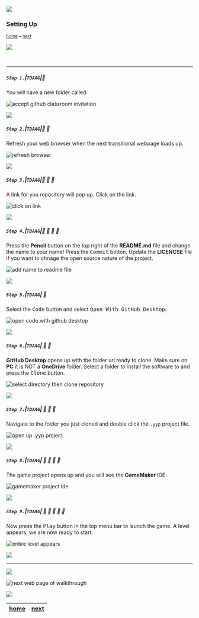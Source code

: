 ![](../images/line3.png)

### Setting Up

<sub>[home](../README.md#user-content-gms2-ue4-space-rocks) • [next](../room-size/README.md#user-content-room-size)</sub>

![](../images/line3.png)



<br>

---


##### `Step 1.`\|`TDAAG`|:small_blue_diamond:

You will have a new folder called 

![accept github classroom invitation](images/starterFiles.png)

![](../images/line2.png)

##### `Step 2.`\|`TDAAG`|:small_blue_diamond: :small_blue_diamond: 

Refresh your web browser when the next transitional webpage loads up.

![refresh browser](images/refreshBrowser.png)

![](../images/line2.png)

##### `Step 3.`\|`TDAAG`|:small_blue_diamond: :small_blue_diamond: :small_blue_diamond:

A link for you repository will pop up.  Click on the link.

![click on link](images/linkToGitHub.png)

![](../images/line2.png)

##### `Step 4.`\|`TDAAG`|:small_blue_diamond: :small_blue_diamond: :small_blue_diamond: :small_blue_diamond:

Press the **Pencil** button on the top right of the **README.md** file and change the name to your name!  Press the <kbd>Commit</kbd> button. Update the **LICENCSE** file if you want to chnage the open source nature of the project.

![add name to readme file](images/editREADME.png)

![](../images/line2.png)

##### `Step 5.`\|`TDAAG`| :small_orange_diamond:

Select the <kbd>Code</kbd> button and select <kbd>Open With GitHub Desktop</kbd>.

![open code with github desktop](images/openVS.png)

![](../images/line2.png)

##### `Step 6.`\|`TDAAG`| :small_orange_diamond: :small_blue_diamond:

**GitHub Desktop** opens up with the folder url ready to clone.  Make sure on **PC** it is NOT a **OneDrive** folder. Select a folder to install the software to and press the <kbd>Clone</kbd> button.

![select directory then clone repository](images/cloneRepository.png)

![](../images/line2.png)

##### `Step 7.`\|`TDAAG`| :small_orange_diamond: :small_blue_diamond: :small_blue_diamond:

Navigate to the folder you just cloned and double click the `.yyp` project file.

![open up .yyp project](images/openProject.png)

![](../images/line2.png)

##### `Step 8.`\|`TDAAG`| :small_orange_diamond: :small_blue_diamond: :small_blue_diamond: :small_blue_diamond:

The game project opens up and you will see the **GameMaker** IDE.

![gamemaker project ide](images/gameProject.png)

![](../images/line2.png)

##### `Step 9.`\|`TDAAG`| :small_orange_diamond: :small_blue_diamond: :small_blue_diamond: :small_blue_diamond: :small_blue_diamond:

Now *press* the <kbd>Play</kbd> button in the top menu bar to launch the game. A level appears, we are now ready to start.

![entire level appears](images/gameAppears.png)

![](../images/line2.png)

___


![](../images/line.png)

<!-- <img src="https://via.placeholder.com/1000x100/45D7CA/000000/?text=Next Up - Room Size"> -->

![next web page of walkthrough](images/banner.png)

![](../images/line.png)

| [home](../README.md#user-content-gms2-ue4-space-rocks) | [next](../room-size/README.md#user-content-room-size)|
|---|---|
